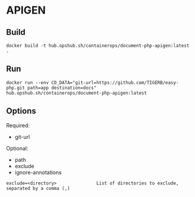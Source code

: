 # APIGEN

## Build

```shell
docker build -t hub.opshub.sh/containerops/document-php-apigen:latest .
```

## Run

```shell
docker run --env CO_DATA="git-url=https://github.com/TIGERB/easy-php.git path=app destination=docs" hub.opshub.sh/containerops/document-php-apigen:latest
```

## Options

Required:

- git-url

Optional:

- path
- exclude
- ignore-annotations

```shell
exclude=<directory>               List of directories to exclude, separated by a comma (,)
```